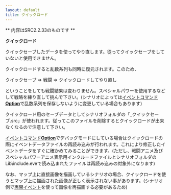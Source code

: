 ```yaml
---
layout: default
title: クイックロード
---
```

** 内容はSRC2.2.33のものです **

**クイックロード**

クイックセーブしたデータを使ってやり直します。従ってクイックセーブをしていないと使用できません。

クイックロードすると乱数系列も同時に復元されます。このため、

クイックセーブ =&gt; 戦闘 =&gt; クイックロードしてやり直し

ということをしても戦闘結果は変わりません。スペシャルパワーを使用するなどして戦略を練り直して挑んで下さい。(シナリオによっては[イベントコマンド**Option**](Optionコマンド.md)で乱数系列を保存しないように変更している場合もあります)

クイックロード用のセーブデータとしてシナリオフォルダの「\_クイックセーブ.src」が使われます。従ってこのファイルを削除するとクイックロードが出来なくなるので注意して下さい。

[イベントコマンド**Option**](Optionコマンド.md)でデバッグモードにしている場合はクイックロードの際にイベントデータファイルの再読み込みが行われます。これにより修正したイベントデータをすぐに確かめてみることができます。(ただし、戦闘アニメ及びスペシャルパワーアニメ表示用インクルードファイルとシナリオフォルダのLib\include.eveで読み込まれたファイルは再読み込みの対象外になります)

なお、マップ上に直接画像を描画しているシナリオの場合、クイックロードを使うとマップ上に描画された画像が正しく表示されない事があります。(シナリオ側で[再開イベント](再開イベント.md)を使って画像を再描画する必要があるため)
